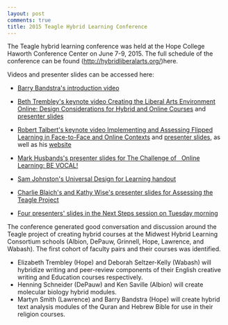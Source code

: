 ```yaml
---
layout: post
comments: true
title: 2015 Teagle Hybrid Learning Conference
---
```


The Teagle hybrid learning conference was held at the Hope College Haworth Conference Center on June 7-9, 2015. The full schedule of the conference can be found (http://hybridliberalarts.org/)here.


Videos and presenter slides can be accessed here:

* [Barry Bandstra's introduction video](http://faculty.hope.edu/bandstra/teagle/bandstra.mov)

* [Beth Trembley's keynote video Creating the Liberal Arts Environment Online: Design Considerations for Hybrid and Online Courses](http://faculty.hope.edu/bandstra/teagle/trembley.mov) and [presenter slides](http://faculty.hope.edu/bandstra/teagle/trembley-slides.pdf)

* [Robert Talbert's keynote video Implementing and Assessing Flipped Learning in Face-to-Face and Online Contexts](http://faculty.hope.edu/bandstra/teagle/talbert.mov) and [presenter slides](http://rtalbert.org/hlwhope), as well as his [website](http://rtalbert.org/)

* [Mark Husbands's presenter slides for The Challenge of   Online Learning: BE VOCAL!](http://faculty.hope.edu/bandstra/teagle/husbands.pdf)

* [Sam Johnston's Universal Design for Learning handout](http://faculty.hope.edu/bandstra/teagle/johnston.pdf)

* [Charlie Blaich's and Kathy Wise's presenter slides for Assessing the Teagle Project](http://faculty.hope.edu/bandstra/teagle/cila.pdf)

* [Four presenters' slides in the Next Steps session on Tuesday morning](http://faculty.hope.edu/bandstra/teagle/berk.pdf)

The conference generated good conversation and discussion around the Teagle project of creating hybrid courses at the Midwest Hybrid Learning Consortium schools (Albion, DePauw, Grinnell, Hope, Lawrence, and Wabash). The first cohort of faculty pairs and their courses was identified.

* Elizabeth Trembley (Hope) and Deborah Seltzer-Kelly (Wabash) will hybridize writing and peer-review components of their English creative writing and Education courses respectively.
* Henning Schneider (DePauw) and Ken Saville (Albion) will create molecular biology hybrid modules.
* Martyn Smith (Lawrence) and Barry Bandstra (Hope) will create hybrid text analysis modules of the Quran and Hebrew Bible for use in their religion courses.